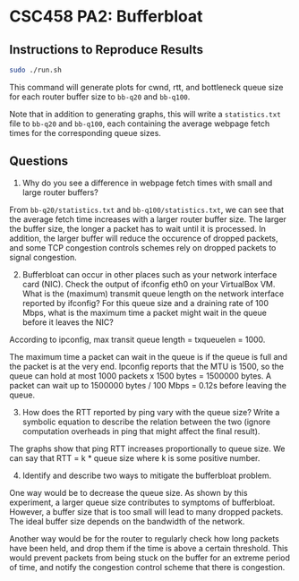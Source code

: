 # CSC458 PA2: Bufferbloat

## Instructions to Reproduce Results

```bash
sudo ./run.sh
```

This command will generate plots for cwnd, rtt, and bottleneck queue size for each router buffer size to ``bb-q20`` and ``bb-q100``. 

Note that in addition to generating graphs, this will write a ``statistics.txt`` file to ``bb-q20`` and ``bb-q100``, each containing the average webpage fetch times for the corresponding queue sizes. 

## Questions

1. Why do you see a difference in webpage fetch times with small and large router buffers?

From ``bb-q20/statistics.txt`` and ``bb-q100/statistics.txt``, we can see that the average fetch time increases with a larger router buffer size.
The larger the buffer size, the longer a packet has to wait until it is processed. 
In addition, the larger buffer will reduce the occurence of dropped packets, and some TCP congestion controls schemes rely on dropped packets to signal congestion.

2. Bufferbloat can occur in other places such as your network interface card (NIC). Check the output of ifconfig eth0 on your VirtualBox VM. What is the (maximum) transmit queue length on the network interface reported by ifconfig? For this queue size and a draining rate of 100 Mbps, what is the maximum time a packet might wait in the queue before it leaves the NIC?

According to ipconfig, max transit queue length = txqueuelen = 1000. 

The maximum time a packet can wait in the queue is if the queue is full and the packet is at the very end. 
Ipconfig reports that the MTU is 1500, so the queue can hold at most 1000 packets x 1500 bytes = 1500000 bytes. 
A packet can wait up to 1500000 bytes / 100 Mbps = 0.12s before leaving the queue.


3. How does the RTT reported by ping vary with the queue size? Write a symbolic equation to describe the relation between the two (ignore computation overheads in ping that might affect the final result).

The graphs show that ping RTT increases proportionally to queue size. We can say that RTT = k * queue size where k is some positive number.

4. Identify and describe two ways to mitigate the bufferbloat problem.

One way would be to decrease the queue size. As shown by this experiment, a larger queue size contributes to symptoms of bufferbloat. However, a buffer size that is too small will lead to many dropped packets. The ideal buffer size depends on the bandwidth of the network.

Another way would be for the router to regularly check how long packets have been held, and drop them if the time is above a certain threshold. This would prevent packets from being stuck on the buffer for an extreme period of time, and notify the congestion control scheme that there is congestion. 